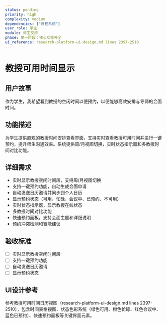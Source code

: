 ```yaml
---
status: pending
priority: high
complexity: medium
dependencies: ["日程系统"]
user_role: 学生
module: 师生交流
phase: 第一阶段：核心功能补全
ui_reference: research-platform-ui-design.md lines 2397-2510
---
```


# 教授可用时间显示

## 用户故事
作为学生，我希望看到教授的空闲时间以便预约，以便能够高效安排与导师的会面时间。

## 功能描述
为学生提供直观的教授时间安排查看界面，支持实时查看教授可用时间并进行一键预约，提升师生沟通效率。系统提供周/月视图切换，实时状态指示器和多教授时间对比功能。

## 详细需求
- 实时显示教授空闲时间段，支持周/月视图切换
- 支持一键预约功能，自动生成会面申请
- 自动发送日历邀请并同步到个人日历
- 显示预约状态（可用、忙碌、会议中、已预约、不可用）
- 实时状态指示器，显示教授在线状态
- 多教授时间对比功能
- 快速预约面板，支持会面主题和详细说明
- 预约冲突检测和智能建议

## 验收标准
- [ ] 实时显示教授空闲时间段
- [ ] 支持一键预约功能
- [ ] 自动发送日历邀请
- [ ] 显示预约状态

## UI设计参考
参考教授可用时间日历视图（research-platform-ui-design.md lines 2397-2510），包含时间表格视图、状态色彩系统（绿色可用、橙色忙碌、红色会议中、蓝色已预约）、快速预约面板等关键界面元素。